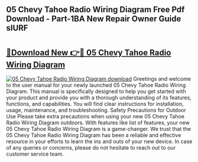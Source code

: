 ## 05 Chevy Tahoe Radio Wiring Diagram Free Pdf Download - Part-1BA New Repair Owner Guide sIURF

# <h2><a href="http://dfim99w.blite.top/?on=05+Chevy+Tahoe+Radio+Wiring+Diagram">🔗Download New 👉🔴 05 Chevy Tahoe Radio Wiring Diagram</a></h2>

[![05 Chevy Tahoe Radio Wiring Diagram download](https://i.imgur.com/lujVjoI.png)](http://dfim99w.blite.top/?on=05+Chevy+Tahoe+Radio+Wiring+Diagram)
Greetings and welcome to the user manual for your newly launched 05 Chevy Tahoe Radio Wiring Diagram. This manual is specifically designed to help you get started with your product and provide you with a thorough understanding of its features, functions, and capabilities. You will find clear instructions for installation, usage, maintenance, and troubleshooting. Safety Precautions for Outdoor Use Please take extra precautions when using your new 05 Chevy Tahoe Radio Wiring Diagram outdoors. With features like list of features, your new 05 Chevy Tahoe Radio Wiring Diagram is a game-changer. We trust that the 05 Chevy Tahoe Radio Wiring Diagram has been a reliable and effective resource in your efforts to learn the ins and outs of your new device. In case of any queries or concerns, please do not hesitate to reach out to our customer service team.
